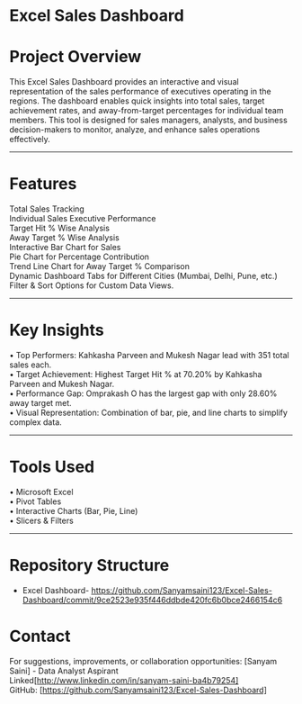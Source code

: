 
# Excel Sales Dashboard 

# Project Overview
This Excel Sales Dashboard provides an interactive and visual representation of the sales performance of executives operating in the regions. The dashboard enables quick insights into total sales, target achievement rates, and away-from-target percentages for individual team members. This tool is designed for sales managers, analysts, and business decision-makers to monitor, analyze, and enhance sales operations effectively.
________________________________________
 # Features
 Total Sales Tracking<br>
 Individual Sales Executive Performance<br>
 Target Hit % Wise Analysis<br>
 Away Target % Wise Analysis<br>
 Interactive Bar Chart for Sales<br>
 Pie Chart for Percentage Contribution<br>
 Trend Line Chart for Away Target % Comparison<br>
 Dynamic Dashboard Tabs for Different Cities (Mumbai, Delhi, Pune, etc.)<br>
 Filter & Sort Options for Custom Data Views.<br>
________________________________________
 # Key Insights
•	Top Performers: Kahkasha Parveen and Mukesh Nagar lead with 351 total sales each.<br>
•	Target Achievement: Highest Target Hit % at 70.20% by Kahkasha Parveen and Mukesh Nagar.<br>
•	Performance Gap: Omprakash O has the largest gap with only 28.60% away target met.<br>
•	Visual Representation: Combination of bar, pie, and line charts to simplify complex data.<br>
________________________________________
  # Tools Used
•	Microsoft Excel<br>
•	Pivot Tables<br>
•	Interactive Charts (Bar, Pie, Line)<br>
•	Slicers & Filters
________________________________________
# Repository Structure
* Excel Dashboard- https://github.com/Sanyamsaini123/Excel-Sales-Dashboard/commit/9ce2523e935f446ddbde420fc6b0bce2466154c6<br>
 
 
 
 
 
 # Contact
For suggestions, improvements, or collaboration opportunities:
[Sanyam Saini] - Data Analyst Aspirant<br>
Linked[http://www.linkedin.com/in/sanyam-saini-ba4b79254]<br>
GitHub: [https://github.com/Sanyamsaini123/Excel-Sales-Dashboard]<br>


